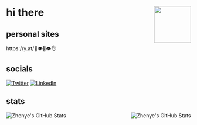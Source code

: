 <h1> hi there 
  <img align="right" src="https://media.giphy.com/media/UoYsQekqcbx7Uu62Sy/giphy.gif" width="100"/>
</h1>
<h2> personal sites </h2>
<p>
  https://y.at/💪👁️💋👁️👌
</p>
<h2>socials</h2>
<p>
  <a href="https://twitter.com/__arshville__" target="_blank"><img alt="Twitter" src="https://img.shields.io/badge/twitter-%231DA1F2.svg?&style=for-the-badge&logo=twitter&logoColor=white" /></a> 
  <a href="https://www.linkedin.com/in/arsh-singh-8801841b1" target="_blank"><img alt="LinkedIn" src="https://img.shields.io/badge/linkedin-%230077B5.svg?&style=for-the-badge&logo=linkedin&logoColor=white" /></a>
</p>
<h2> stats </h2>
<a href="https://github.com/Zhenye-Na/Zhenye-Na">
  <img align="left" src="https://github-readme-stats.vercel.app/api?username=arshtsingh&theme=tokyonight&show_icons=true&line_height=27&count_private=true" alt="Zhenye's GitHub Stats" />
<a href="https://github.com/Zhenye-Na/Zhenye-Na">
  <img align="right" src="https://github-readme-stats.vercel.app/api/top-langs/?username=arshtsingh&theme=tokyonight&show_icons=true,vue&line_height=27&hide=shell,html" alt="Zhenye's GitHub Stats" />
</a>

</a>
